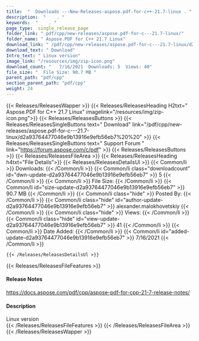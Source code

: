 ```yaml
---
title:  "  Downloads ---New-Releases-aspose.pdf-for-c++-21.7-linux . " 
description:  "    . " 
keywords:  "    . " 
page_type:  single_release_page
folder_link: " pdf/cpp/new-releases/aspose.pdf-for-c---21.7-linux/"
folder_name: " Aspose.PDF for C++ 21.7 Linux"
download_link: " /pdf/cpp/new-releases/aspose.pdf-for-c---21.7-linux/d2a93764477046e9b13916e9efb56eb7"
download_text: " Download"
Intro_text: " Linux version"
image_link: "/resources/img/zip-icon.png"
download_count: "   7/16/2021  Downloads: 5  Views: 40"
file_size: "  File Size: 90.7 MB "
parent_path: "pdf/cpp"
section_parent_path: "pdf/cpp"
weight: 24 
---
```


{{< Releases/ReleasesWapper >}}
  {{< Releases/ReleasesHeading H2txt=" Aspose.PDF for C++ 21.7 Linux" imagelink="/resources/img/zip-icon.png">}}
  {{< Releases/ReleasesButtons >}}
    {{< Releases/ReleasesSingleButtons text=" Download" link="/pdf/cpp/new-releases/aspose.pdf-for-c---21.7-linux/d2a93764477046e9b13916e9efb56eb7%20%20" >}}
    {{< Releases/ReleasesSingleButtons text=" Support Forum " link="https://forum.aspose.com/c/pdf" >}}
  {{< Releases/ReleasesButtons >}}
  {{< Releases/ReleasesFileArea >}}
    {{< Releases/ReleasesHeading h4txt="File Details">}}
    {{< Releases/ReleasesDetailsUl >}}
            {{< Common/li  >}} Downloads: {{< /Common/li >}} 
      {{< Common/li class="downloadcount" id="dwn-update-d2a93764477046e9b13916e9efb56eb7" >}} 5 {{< /Common/li >}} 
      {{< Common/li  >}} File Size: {{< /Common/li >}} 
      {{< Common/li id="size-update-d2a93764477046e9b13916e9efb56eb7" >}} 90.7 MB {{< /Common/li >}} 
      {{< Common/li  class="hide" >}} Posted By: {{< /Common/li >}} 
      {{< Common/li class="hide" id="author-update-d2a93764477046e9b13916e9efb56eb7" >}} alexander.malokhovetskiy {{< /Common/li >}} 
      {{< Common/li class="hide"  >}} Views: {{< /Common/li >}} 
      {{< Common/li class="hide" id="view-update-d2a93764477046e9b13916e9efb56eb7" >}} 41 {{< /Common/li >}} 
      {{< Common/li  >}} Date Added: {{< /Common/li >}} 
      {{< Common/li id="added-update-d2a93764477046e9b13916e9efb56eb7" >}} 7/16/2021 {{< /Common/li >}} 

    {{< /Releases/ReleasesDetailsUl >}}

  {{< Releases/ReleasesFileFeatures >}}
      <h4>Release Notes</h4><div><a href="https://docs.aspose.com/pdf/cpp/aspose-pdf-for-cpp-21-7-release-notes/">https://docs.aspose.com/pdf/cpp/aspose-pdf-for-cpp-21-7-release-notes/</a></div><h4>Description</h4><div class="HTMLDescription">Linux version</div>
  {{< /Releases/ReleasesFileFeatures >}}
 {{< /Releases/ReleasesFileArea >}}
{{< /Releases/ReleasesWapper >}}



